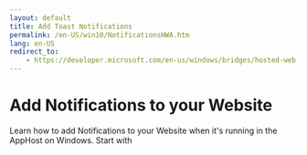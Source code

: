 ```yaml
---
layout: default
title: Add Toast Notifications
permalink: /en-US/win10/NotificationsHWA.htm
lang: en-US
redirect_to: 
    - https://developer.microsoft.com/en-us/windows/bridges/hosted-web-apps
---
```


# Add Notifications to your Website

Learn how to add Notifications to your Website when it's running in the AppHost on Windows. Start with 
